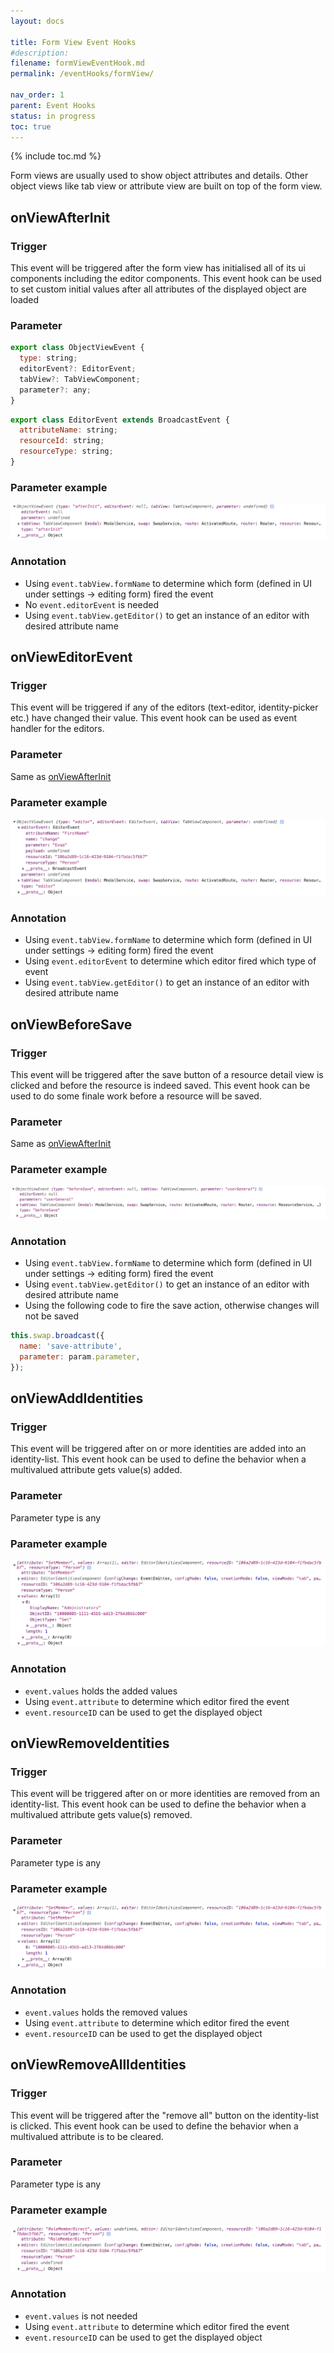 ```yaml
---
layout: docs

title: Form View Event Hooks
#description:
filename: formViewEventHook.md
permalink: /eventHooks/formView/

nav_order: 1
parent: Event Hooks
status: in progress
toc: true
---
```


{% include toc.md %}

Form views are usually used to show object attributes and details. Other object views like tab view or attribute view are built on top of the form view.



## onViewAfterInit

### Trigger
This event will be triggered after the form view has initialised all of its ui components including the editor components.
This event hook can be used to set custom initial values after all attributes of the displayed object are loaded 

### Parameter
```js
export class ObjectViewEvent {
  type: string;
  editorEvent?: EditorEvent;
  tabView?: TabViewComponent;
  parameter?: any;
}
```
```js
export class EditorEvent extends BroadcastEvent {
  attributeName: string;
  resourceId: string;
  resourceType: string;
}
```

### Parameter example
![objectviewevent2.png](/img/objectviewevent2-80b83133-7e71-4696-942a-5338edbe5243.png)

### Annotation
- Using `event.tabView.formName` to determine which form (defined in UI under settings -> editing form) fired the event
- No `event.editorEvent` is needed
- Using `event.tabView.getEditor()` to get an instance of an editor with desired attribute name

## onViewEditorEvent

### Trigger
This event will be triggered if any of the editors (text-editor, identity-picker etc.) have changed their value.
This event hook can be used as event handler for the editors.

### Parameter
Same as [onViewAfterInit](#onViewAfterInit)

### Parameter example
![objectviewevent.png](/img/objectviewevent-9aa0c020-35e5-494e-9f75-a391bc318924.png)

### Annotation
- Using `event.tabView.formName` to determine which form (defined in UI under settings -> editing form) fired the event
- Using `event.editorEvent` to determine which editor fired which type of event
- Using `event.tabView.getEditor()` to get an instance of an editor with desired attribute name

## onViewBeforeSave

### Trigger
This event will be triggered after the save button of a resource detail view is clicked and before the resource is indeed saved.
This event hook can be used to do some finale work before a resource will be saved.

### Parameter
Same as [onViewAfterInit](#onViewAfterInit)

### Parameter example
![onviewbeforesave.png](/img/onviewbeforesave-81063eb2-31c7-4302-84a3-062adcf3d40f.png)

### Annotation
- Using `event.tabView.formName` to determine which form (defined in UI under settings -> editing form) fired the event
- Using `event.tabView.getEditor()` to get an instance of an editor with desired attribute name
- Using the following code to fire the save action, otherwise changes will not be saved
```js
this.swap.broadcast({
  name: 'save-attribute',
  parameter: param.parameter,
});
```

## onViewAddIdentities

### Trigger
This event will be triggered after on or more identities are added into an identity-list.
This event hook can be used to define the behavior when a multivalued attribute gets value(s) added.

### Parameter
Parameter type is any

### Parameter example
![identitylist.png](/img/identitylist-9616368d-7052-4eac-8550-8da93d8a760f.png)

### Annotation
- `event.values` holds the added values
- Using `event.attribute` to determine which editor fired the event
- `event.resourceID` can be used to get the displayed object

## onViewRemoveIdentities

### Trigger
This event will be triggered after on or more identities are removed from an identity-list.
This event hook can be used to define the behavior when a multivalued attribute gets value(s) removed.

### Parameter
Parameter type is any

### Parameter example
![identitylistremove.png](/img/identitylistremove-c972d85f-9cd2-4888-a723-c8d843d1fa84.png)

### Annotation
- `event.values` holds the removed values
- Using `event.attribute` to determine which editor fired the event
- `event.resourceID` can be used to get the displayed object

## onViewRemoveAllIdentities

### Trigger
This event will be triggered after the "remove all" button on the identity-list is clicked.
This event hook can be used to define the behavior when a multivalued attribute is to be cleared.

### Parameter
Parameter type is any

### Parameter example
![identitylistremoveall.png](/img/identitylistremoveall-1e96752b-850d-46ac-80f8-028835248e59.png)

### Annotation
- `event.values` is not needed
- Using `event.attribute` to determine which editor fired the event
- `event.resourceID` can be used to get the displayed object
